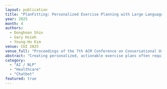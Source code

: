 ```yaml
---
layout: publication
title: "PlanFitting: Personalized Exercise Planning with Large Language Model-driven Conversational Agent"
year: 2025
month: 4
authors:
  - Donghoon Shin
  - Gary Hsieh
  - Young-Ho Kim
venue: CUI 2025
venue_full: "Proceedings of the 7th ACM Conference on Conversational User Interfaces"
abstract: "Creating personalized, actionable exercise plans often requires iterative planning with experts, which can be costly and inaccessible to many individuals. This work explores the capabilities of LLM-driven conversational agents in addressing these challenges. Guided by our preliminary study with exercise planners and clients, we introduce PlanFitting, an LLM-driven conversational agent designed to assist users in creating and refining personalized weekly exercise plans. By engaging users in free-form conversations, PlanFitting helps elicit users’ goals, availabilities, and potential obstacles, and enables individuals to generate personalized exercise plans aligned with established exercise guidelines. Our study—involving a user study, intrinsic evaluation, and expert evaluation—demonstrated PlanFitting’s ability to guide users to create tailored, actionable, and evidence-based plans. We discuss future design opportunities for LLM-driven conversational agents to create plans that better comply with exercise principles and accommodate personal constraints."
category:
  - "AI / NLP"
  - "Healthcare"
  - "Chatbot"
featured: true
---
```

